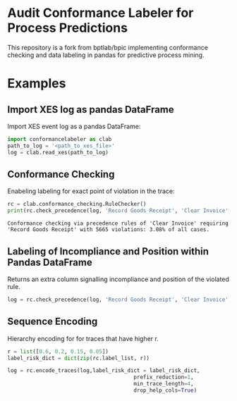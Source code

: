 # Audit Conformance Labeler for Process Predictions
This repository is a fork from bptlab/bpic implementing conformance checking and data labeling in pandas for predictive process mining.


# Examples

## Import XES log as pandas DataFrame
Import XES event log as a pandas DataFrame:
```python
import conformancelabeler as clab
path_to_log = '<path_to_xes_file>'
log = clab.read_xes(path_to_log)
```

## Conformance Checking
Enabeling labeling for exact point of violation in the trace:

```python
rc = clab.conformance_checking.RuleChecker() 
print(rc.check_precedence(log, 'Record Goods Receipt', 'Clear Invoice', label=False))

```
``
Conformance checking via precedence rules of 'Clear Invoice' requiring 'Record Goods Receipt' with 5665 violations: 3.08% of all cases.
``

## Labeling of Incompliance and Position within Pandas DataFrame
Returns an extra column signalling incompliance and position of the violated rule.

```python
log = rc.check_precedence(log, 'Record Goods Receipt', 'Clear Invoice', label=True)
```

## Sequence Encoding
Hierarchy encoding for for traces that have higher r.
```python
r = list([0.6, 0.2, 0.15, 0.05])
label_risk_dict = dict(zip(rc.label_list, r))

log = rc.encode_traces(log,label_risk_dict = label_risk_dict, 
                                        prefix_reduction=1,
                                        min_trace_length=4, 
                                        drop_help_cols=True)

```

